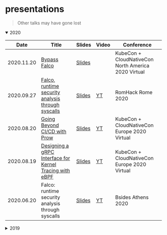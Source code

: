 # presentations

> Other talks may have gone lost

<details open><summary>2020</summary>
<p>

| Date       | Title                                                                                                    | Slides                                                                                             | Video                                                  | Conference                                          |
| ---------- | -------------------------------------------------------------------------------------------------------- | -------------------------------------------------------------------------------------------------- | ------------------------------------------------------ | --------------------------------------------------- |
| 2020.11.20 | [Bypass Falco](https://sched.co/ekE4)                                                                    | [Slides](2020/11/20/kubecon-na/bypass-falco/slides.pdf)                                            |                                                        | KubeCon + CloudNativeCon North America 2020 Virtual |
| 2020.09.27 | [Falco, runtime security analysis through syscalls](https://2020.romhack.io/speakers-2020.html#didonato) | [Slides](2020/09/27/romhack/falco-runtime-security-analysis-through-syscalls/slides.pdf)           | [YT](https://bit.ly/romhack-2020-leodido-falco)        | RomHack Rome 2020                                   |
| 2020.08.20 | [Going Beyond CI/CD with Prow](https://sched.co/ZenU)                                                    | [Slides](2020/08/20/kubecon-eu/going-beyond-cicd-with-prow/slides.pdf)                             | [YT](https://bit.ly/kubecon-eu-2020-prow-leodido)      | KubeCon + CloudNativeCon Europe 2020 Virtual        |
| 2020.08.19 | [Designing a gRPC Interface for Kernel Tracing with eBPF](https://sched.co/Zexb)                         | [Slides](2020/08/19/kubecon-eu/designing-a-grpc-interface-for-kernel-tracing-with-ebpf/slides.pdf) | [YT](https://bit.ly/kubecon-eu-2020-grpc-ebpf-leodido) | KubeCon + CloudNativeCon Europe 2020 Virtual        |
| 2020.06.20 | Falco: runtime security analysis through syscalls                                                        | [Slides](2020/06/20/bsides-athens/falco-runtime-security-analysis-through-syscalls/slides.pdf)     | [YT](https://bit.ly/bsides-athens-leodido-falco-yt)    | Bsides Athens 2020                                  |

</p>
</details>

<details><summary>2019</summary>
<p>
TBD
</p>
</details>
